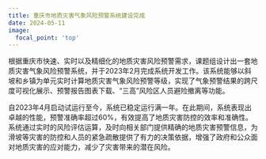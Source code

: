 ```yaml
---
title: 重庆市地质灾害气象风险预警系统建设完成
date: 2024-05-11
image:
  focal_point: 'top'
---
```




<!--more-->
根据重庆市快速、实时以及精细化的地质灾害风险预警需求，课题组设计出一套地质灾害气象风险预警系统，并于2023年2月完成系统开发工作。该系统能够以斜坡和乡镇为单元实时计算地质灾害气象风险预警等级，实现了气象预警结果的跨尺度可视化展示、预警报告图表下载、“三高”风险区人员避险撤离等功能。

自2023年4月启动试运行至今，系统已稳定运行满一年。在此期间，系统表现出卓越的性能，预警准确率超过60%，有效提高了地质灾害防控的效率和准确性。系统通过实时的风险评估运算，及时向相关部门提供精确的地质灾害预警信息，为滑坡等灾害的防控和人员的紧急疏散提供了有力的决策依据，增强了政府和公众面对地质灾害的应对能力，减少了灾害带来的潜在风险。
